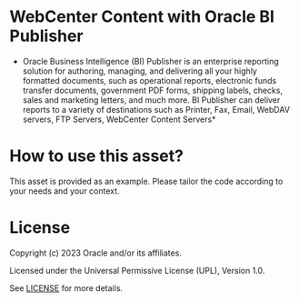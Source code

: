 # WebCenter Content with Oracle BI Publisher
 
* Oracle Business Intelligence (BI) Publisher is an enterprise reporting solution for authoring, managing, and delivering all your highly formatted documents, such as operational reports, electronic funds transfer documents, government PDF forms, shipping labels, checks, sales and marketing letters, and much more. BI Publisher can deliver reports to a variety of destinations such as Printer, Fax, Email, WebDAV servers, FTP Servers, WebCenter Content Servers*
 
# How to use this asset?
 
This asset is provided as an example. Please tailor the code according to your needs and your context.
 
# License

Copyright (c) 2023 Oracle and/or its affiliates.

Licensed under the Universal Permissive License (UPL), Version 1.0.

See [LICENSE](https://github.com/oracle-devrel/technology-engineering/blob/main/LICENSE) for more details.
